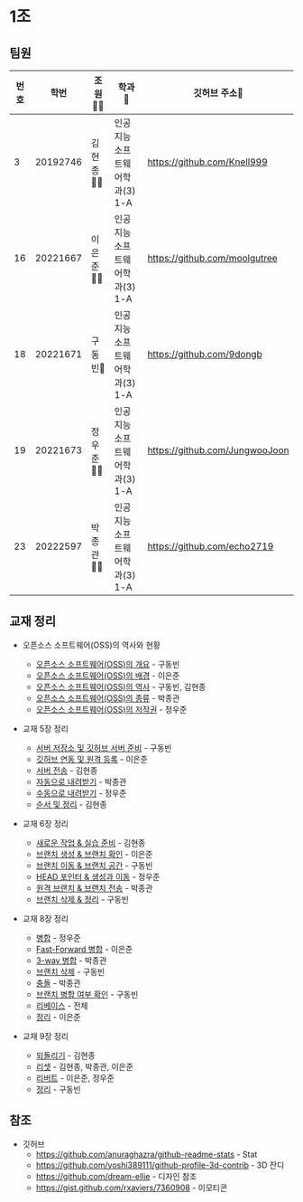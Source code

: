 1조
=
팀원
-
| 번호   |  학번      | 조원🙍‍♂️ | 학과 💼            |  깃허브 주소📝  |
|------|----------|----|----------------|----|
| 3    | 20192746 | 김현종👨‍💻 | 인공지능소프트웨어학과(3) 1-A | https://github.com/Knell999   |
| 16   | 20221667 | 이은준👨‍💻  | 인공지능소프트웨어학과(3) 1-A |https://github.com/moolgutree    |
| 18   | 20221671 | 구동빈🌟 | 인공지능소프트웨어학과(3) 1-A |   https://github.com/9dongb   |
| 19   | 20221673 | 정우준👨‍💻 | 인공지능소프트웨어학과(3) 1-A |  https://github.com/JungwooJoon  |
| 23   | 20222597 | 박종관👨‍💻 | 인공지능소프트웨어학과(3) 1-A | https://github.com/echo2719   |
           
## 교재 정리

- 오픈소스 소프트웨어(OSS)의 역사와 현황

  - [오픈소스 소프트웨어(OSS)의 개요](https://github.com/QBteamOSS/OSS_Assignments/blob/main/%EC%98%A4%ED%94%88%EC%86%8C%EC%8A%A4%EC%86%8C%ED%94%84%ED%8A%B8%EC%9B%A8%EC%96%B4%20%EA%B0%9C%EC%9A%94%EC%99%80%20%EC%9D%B4%ED%95%B4/01.%20OSS%EC%9D%98%20%EA%B0%9C%EC%9A%94.md) - 구동빈
  - [오픈소스 소프트웨어(OSS)의 배경](https://github.com/QBteamOSS/OSS_Assignments/blob/main/%EC%98%A4%ED%94%88%EC%86%8C%EC%8A%A4%EC%86%8C%ED%94%84%ED%8A%B8%EC%9B%A8%EC%96%B4%20%EA%B0%9C%EC%9A%94%EC%99%80%20%EC%9D%B4%ED%95%B4/02.%20OSS%EC%9D%98%20%EB%B0%B0%EA%B2%BD.md) - 이은준
  - [오픈소스 소프트웨어(OSS)의 역사](https://github.com/QBteamOSS/OSS_Assignments/blob/main/%EC%98%A4%ED%94%88%EC%86%8C%EC%8A%A4%EC%86%8C%ED%94%84%ED%8A%B8%EC%9B%A8%EC%96%B4%20%EA%B0%9C%EC%9A%94%EC%99%80%20%EC%9D%B4%ED%95%B4/03.%20OSS%EC%9D%98%20%EC%97%AD%EC%82%AC.md) - 구동빈, 김현종
  - [오픈소스 소프트웨어(OSS)의 종류](https://github.com/QBteamOSS/OSS_Assignments/blob/main/%EC%98%A4%ED%94%88%EC%86%8C%EC%8A%A4%EC%86%8C%ED%94%84%ED%8A%B8%EC%9B%A8%EC%96%B4%20%EA%B0%9C%EC%9A%94%EC%99%80%20%EC%9D%B4%ED%95%B4/04.%20%EB%8C%80%ED%91%9C%EC%A0%81%EC%9D%B8%20OSS%20%EC%A2%85%EB%A5%98.md) - 박종관
  - [오픈소스 소프트웨어(OSS)의 저작권](https://github.com/QBteamOSS/OSS_Assignments/blob/main/%EC%98%A4%ED%94%88%EC%86%8C%EC%8A%A4%EC%86%8C%ED%94%84%ED%8A%B8%EC%9B%A8%EC%96%B4%20%EA%B0%9C%EC%9A%94%EC%99%80%20%EC%9D%B4%ED%95%B4/05.%20OSS%EC%9D%98%20%EC%A0%80%EC%9E%91%EA%B6%8C.md) - 정우준

- 교재 5장 정리
  - [서버 저장소 및 깃허브 서버 준비](https://github.com/QBteamOSS/OSS_Assignments/blob/main/organize_chapter5/1%EB%B2%88.md) - 구동빈
  - [깃허브 연동 및 원격 등록](https://github.com/QBteamOSS/OSS_Assignments/blob/main/organize_chapter5/2%EB%B2%88.md) - 이은준
  - [서버 전송](https://github.com/QBteamOSS/OSS_Assignments/blob/main/organize_chapter5/3%EB%B2%88.md) - 김현종
  - [자동으로 내려받기](https://github.com/QBteamOSS/OSS_Assignments/blob/main/organize_chapter5/4%EB%B2%88.md) - 박종관
  - [수동으로 내려받기](https://github.com/QBteamOSS/OSS_Assignments/blob/main/organize_chapter5/5%EB%B2%88.md) - 정우준
  - [순서 및 정리](https://github.com/QBteamOSS/OSS_Assignments/blob/main/organize_chapter5/6%EB%B2%88.md) - 김현종

- 교재 6장 정리
  - [새로운 작업 & 실습 준비](https://github.com/QBteamOSS/OSS_Assignments/blob/main/organize_chapter6/(1)%206.1%20%26%206.2.md) - 김현종
  - [브랜치 생성 & 브랜치 확인](https://github.com/QBteamOSS/OSS_Assignments/blob/main/organize_chapter6/(2)%206.3%20%26%203.4.md) - 이은준
  - [브랜치 이동 & 브랜치 공간](https://github.com/QBteamOSS/OSS_Assignments/blob/main/organize_chapter6/(3)%206.5%20&%206.6%20.md) - 구동빈
  - [HEAD 포인터 & 생성과 이동](https://github.com/QBteamOSS/OSS_Assignments/blob/main/organize_chapter6/(4)%206.7%20&%206.8.md) - 정우준
  - [ 원격 브랜치 & 브랜치 전송](https://github.com/QBteamOSS/OSS_Assignments/blob/main/organize_chapter6/(5)%206.9%20&%206.10.md) - 박종관
  - [브랜치 삭제 & 정리](https://github.com/QBteamOSS/OSS_Assignments/blob/main/organize_chapter6/(6)%206.11%20&%206.12.md) - 구동빈

- 교재 8장 정리
  - [병합](https://github.com/QBteamOSS/OSS_Assignments/blob/main/organize_chapter8/(1)%208-1.md) - 정우준
  - [Fast-Forward 병합](https://github.com/QBteamOSS/OSS_Assignments/blob/main/organize_chapter8/(2)%208-2.md) - 이은준
  - [3-way 병합](https://github.com/QBteamOSS/OSS_Assignments/blob/main/organize_chapter8/(3)%208-3.md) - 박종관
  - [브랜치 삭제](https://github.com/QBteamOSS/OSS_Assignments/blob/main/organize_chapter8/(4)%208-4.md) - 구동빈
  - [충돌](https://github.com/QBteamOSS/OSS_Assignments/blob/main/organize_chapter8/(5)%208.5.md) - 박종관
  - [브랜치 병합 여부 확인](https://github.com/QBteamOSS/OSS_Assignments/blob/main/organize_chapter8/(6)%208-6.md) - 구동빈
  - [리베이스](https://github.com/QBteamOSS/OSS_Assignments/blob/main/organize_chapter8/(7)%208-7.md) - 전체
  - [정리](https://github.com/QBteamOSS/OSS_Assignments/blob/main/organize_chapter8/(8)%208-8.md) - 이은준

- 교재 9장 정리
  - [되돌리기](https://github.com/QBteamOSS/OSS_Assignments/blob/main/organize_chapter9/(1)%209-1.md) - 김현종
  - [리셋](https://github.com/QBteamOSS/OSS_Assignments/blob/main/organize_chapter9/(2)%209-2.md) - 김현종, 박종관, 이은준
  - [리버트](https://github.com/QBteamOSS/OSS_Assignments/blob/main/organize_chapter9/(3)%209-3.md) - 이은준, 정우준
  - [정리](https://github.com/QBteamOSS/OSS_Assignments/blob/main/organize_chapter9/(4)%209-4.md) - 구동빈

## 참조
- 깃허브
  - https://github.com/anuraghazra/github-readme-stats - Stat
  - https://github.com/yoshi389111/github-profile-3d-contrib - 3D 잔디
  - https://github.com/dream-ellie - 디자인 참조
  - https://gist.github.com/rxaviers/7360908 - 이모티콘
